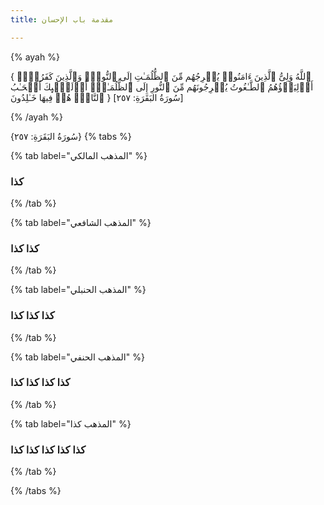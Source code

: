 ```yaml
---
title: مقدمة باب الإحسان

---
```


{% ayah %}
 
 { ٱللَّهُ وَلِیُّ ٱلَّذِینَ ءَامَنُوا۟ یُخۡرِجُهُم مِّنَ ٱلظُّلُمَـٰتِ إِلَى ٱلنُّورِۖ وَٱلَّذِینَ كَفَرُوۤا۟ أَوۡلِیَاۤؤُهُمُ ٱلطَّـٰغُوتُ یُخۡرِجُونَهُم مِّنَ ٱلنُّورِ إِلَى ٱلظُّلُمَـٰتِۗ أُو۟لَـٰۤىِٕكَ أَصۡحَـٰبُ ٱلنَّارِۖ هُمۡ فِیهَا خَـٰلِدُونَ }
[سُورَةُ البَقَرَةِ: ٢٥٧]

{% /ayah %}

 {سُورَةُ البَقَرَةِ: ٢٥٧}
{% tabs %}


{% tab label="المذهب المالكي" %}


### كذا 

{% /tab %}



{% tab label="المذهب الشافعي" %}


### كذا كذا 

{% /tab %}


{% tab label="المذهب الحنبلي" %}
### كذا كذا كذا 

{% /tab %}

{% tab label="المذهب الحنفي" %}
### كذا كذا كذا كذا 

{% /tab %}


{% tab label="المذهب كذا" %}

### كذا كذا كذا كذا كذا

{% /tab %}

{% /tabs %}


<!--stackedit_data:
eyJoaXN0b3J5IjpbMTQ4MDk1MzkxNSwtMTU4NzkzNzgwMSw3Nj
QxMzMwNDFdfQ==
-->